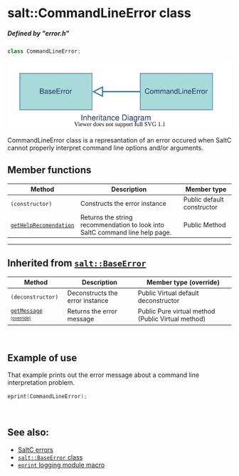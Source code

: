 # salt::CommandLineError class
##### Defined by "error.h"
```cpp
class CommandLineError;
```
![CommandLineError Inheritance](../../../__assets__/errors/CommandLineError/inheritance.drawio.svg)

CommandLineError class is a represantation of an error occured when SaltC cannot properly interpret command line options and/or arguments.
<br>

## Member functions
| Method | Description | Member type |
|--------|-------------|------------------|
| `(constructor)` | Constructs the error instance | Public default constructor |
| [`getHelpRecomendation`](getHelpRecommendation.md) | Returns the string recommendation to look into SaltC command line help page. | Public Method |
_______________________________________________________________________________
## Inherited from [`salt::BaseError`](../BaseError/README.md)
| Method | Description | Member type (override) |
|--------|-------------|------------------|
| `(deconstructor)` | Deconstructs the error instance | Public Virtual default deconstructor |
| [`getMessage`](../BaseError/getMessage.md) <sub><sup>[(override)](getMessage.md)</sup></sub> | Returns the error message | Public Pure virtual method (Public Virtual method) |
<br>

## Example of use
That example prints out the error message about a command line interpretation problem.
```cpp
eprint(CommandLineError);
```
<br>

## See also:
+ [SaltC errors](../README.md)
+ [`salt::BaseError` class](../BaseError/README.md)
+ [`eprint` logging module macro](<eprint-link-placeholder>)